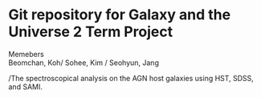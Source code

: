 # Git repository for Galaxy and the Universe 2 Term Project #

Memebers\
Beomchan, Koh/
Sohee, Kim /
Seohyun, Jang

/The spectroscopical analysis on the AGN host galaxies using HST, SDSS, and SAMI.
